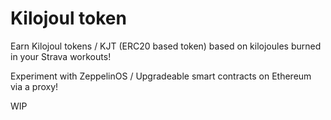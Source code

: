 # Kilojoul token

Earn Kilojoul tokens / KJT (ERC20 based token) based on kilojoules burned in your Strava workouts!


Experiment with ZeppelinOS /  Upgradeable smart contracts on Ethereum via a proxy!


WIP
